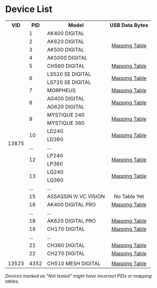 # Device List

<table>
    <tr>
        <th>VID</th>
        <th>PID</th>
        <th>Model</th>
        <th>USB Data Bytes</th>
    </tr>
    <tr>
        <td rowspan="28">13875</td>
        <td>1</td>
        <td>AK400 DIGITAL</td>
        <td align="center" rowspan="4">
            <a href="tables/ak-series.md">Mapping Table</a>
        </td>
    </tr>
    <tr>
        <td>2</td>
        <td>AK620 DIGITAL</td>
    </tr>
    <tr>
        <td>3</td>
        <td>AK500 DIGITAL</td>
    </tr>
    <tr>
        <td>4</td>
        <td>AK500S DIGITAL</td>
    </tr>
    <tr>
        <td>5</td>
        <td>CH560 DIGITAL</td>
        <td align="center">
            <a href="tables/ch-series.md">Mapping Table</a>
        </td>
    </tr>
    <tr>
        <td rowspan="2">6</td>
        <td>LS520 SE DIGITAL</td>
        <td align="center" rowspan="2">
            <a href="tables/ls-series.md">Mapping Table</a>
        </td>
    </tr>
    <tr>
        <td>LS720 SE DIGITAL</td>
    </tr>
    <tr>
        <td>7</td>
        <td>MORPHEUS</td>
        <td align="center">
            <a href="tables/ch-series.md">Mapping Table</a>
        </td>
    </tr>
    <tr>
        <td rowspan="2">8</td>
        <td>AG400 DIGITAL</td>
        <td align="center" rowspan="2">
            <a href="tables/ag-series.md">Mapping Table</a>
        </td>
    </tr>
    <tr>
        <td>AG620 DIGITAL</td>
    </tr>
    <tr>
        <td rowspan="2">9</td>
        <td>MYSTIQUE 240</td>
        <td align="center" rowspan="2">
            <a href="tables/mystique-series.md">Mapping Table</a>
        </td>
    </tr>
    <tr>
        <td>MYSTIQUE 360</td>
    </tr>
    <tr>
        <td rowspan="2">10</td>
        <td>LD240</td>
        <td align="center" rowspan="2">
            <a href="tables/ld-series.md">Mapping Table</a>
        </td>
    </tr>
    <tr>
        <td>LD360</td>
    </tr>
    <tr>
        <td>...</td>
        <td>...</td>
        <td></td>
    </tr>
    <tr>
        <td  rowspan="2">12</td>
        <td>LP240</td>
        <td align="center"  rowspan="2">
            <a href="tables/lp-series.md">Mapping Table</a>
        </td>
    </tr>
    <tr>
        <td>LP360</td>
    </tr>
    <tr>
        <td  rowspan="2">13</td>
        <td>LQ240</td>
        <td align="center"  rowspan="2">
            <a href="tables/lq-series.md">Mapping Table</a>
        </td>
    </tr>
    <tr>
        <td>LQ360</td>
    </tr>
    <tr>
        <td>...</td>
        <td>...</td>
        <td></td>
    </tr>
    <tr>
        <td>15</td>
        <td>ASSASSIN IV VC VISION</td>
        <td align="center">
            No Table Yet
        </td>
    </tr>
    <tr>
        <td>16</td>
        <td>AK400 DIGITAL PRO</td>
        <td align="center">
            <a href="tables/ak400-pro.md">Mapping Table</a>
        </td>
    </tr>
    <tr>
        <td>...</td>
        <td>...</td>
        <td></td>
    </tr>
    <tr>
        <td>18</td>
        <td>AK620 DIGITAL PRO</td>
        <td align="center">
            <a href="tables/ak620-pro.md">Mapping Table</a>
        </td>
    </tr>
    <tr>
        <td>19</td>
        <td>CH170 DIGITAL</td>
        <td align="center">
            <a href="tables/ch-series-gen2.md">Mapping Table</a>
        </td>
    </tr>
    <tr>
        <td>...</td>
        <td>...</td>
        <td></td>
    </tr>
    <tr>
        <td>21</td>
        <td>CH360 DIGITAL</td>
        <td align="center">
            <a href="tables/ch-series.md">Mapping Table</a>
        </td>
    </tr>
    <tr>
        <td>22</td>
        <td>CH270 DIGITAL</td>
        <td align="center">
            <a href="tables/ch-series-gen2.md">Mapping Table</a>
        </td>
    </tr>
    <tr>
        <td colspan="4"></td>
    </tr>
    <tr>
        <td>13523</td>
        <td>4352</td>
        <td>CH510 MESH DIGITAL</td>
        <td align="center">
            <a href="tables/ch510.md">Mapping Table</a>
        </td>
    </tr>
</table>

*Devices marked as "Not tested" might have incorrect PIDs or mapping tables.*

